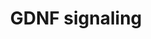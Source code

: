---
annotations:
- id: PW:0000003
  parent: signaling pathway
  type: Pathway Ontology
  value: signaling pathway
authors:
- Keshav
- Eweitz
- Egonw
description: Schematic representation of GDNF induced signaling reactions. The signaling
  pathway map represents molecules involved in ligand-receptor interactions and GDNF
  receptor activated downstream molecular events including molecular association,
  enzyme catalysis, translocation, and gene regulation events. In addition, information
  regarding the post-translational modification site and the residue is also shown
  in the pathway.
last-edited: 2021-12-21
organisms:
- Homo sapiens
redirect_from:
- /index.php/Pathway:WP5143
- /instance/WP5143
revision: null
schema-jsonld:
- '@context': https://schema.org/
  '@id': https://wikipathways.github.io/pathways/WP5143.html
  '@type': Dataset
  creator:
    '@type': Organization
    name: WikiPathways
  description: Schematic representation of GDNF induced signaling reactions. The signaling
    pathway map represents molecules involved in ligand-receptor interactions and
    GDNF receptor activated downstream molecular events including molecular association,
    enzyme catalysis, translocation, and gene regulation events. In addition, information
    regarding the post-translational modification site and the residue is also shown
    in the pathway.
  keywords:
  - 1-Phosphate
  - ADRB1
  - ADRB3
  - AGRN
  - AKT1
  - AKT3
  - AP2M1
  - APP
  - ATF1
  - BCAR1
  - BCL2
  - BCL2L2
  - BCL6B
  - BRAF
  - CALB1
  - CALR
  - CAMK2A
  - CAMK2B
  - CBLC
  - CCNA2
  - CCNB1
  - CCNE1
  - CD2AP
  - CDH2
  - CEBPB
  - CHUK
  - CREB1
  - CRK
  - CXCL8
  - Ca2+
  - DAG
  - DOK1
  - DOK4
  - DOK6
  - DSG2
  - EGR1
  - ELK1
  - ESR1
  - ETV5
  - EZR
  - EfnA
  - EphA
  - FABP4
  - FASN
  - FAT4
  - FGF2
  - FMOD
  - FOS
  - FOXO1
  - FOXO3
  - FRS2
  - FYN
  - GAB1
  - GAB2
  - GAD1
  - GAD2
  - GAP43
  - GDNF
  - GFRA1
  - GFRA2
  - GFRA3
  - GRB10
  - GRB2
  - GRB7
  - GSK3B
  - HIF1A
  - HSPB1
  - IKBKB
  - IP3
  - ITGA3
  - ITGA5
  - ITGA6
  - ITGB1
  - ITGB3
  - ITPR1
  - ITPR2
  - ITPR3
  - KCND2
  - LHX1
  - LIF
  - LRIG1
  - LYN
  - MAP2K1
  - MAP2K2
  - MAP2K5
  - MAP3K14
  - MAP3K3
  - MAPK1
  - MAPK14
  - MAPK3
  - MAPK7
  - MAPK8
  - MAPK9
  - MEF2C
  - MET
  - MTOR
  - MYC
  - MYCN
  - Monosialotetrahexosylganglioside
  - NANOS2
  - NCAM1
  - NCK1
  - NCS1
  - NFKB2
  - NFKBIA
  - NRAS
  - PCDHA4
  - PCDHGB7
  - PDLIM7
  - PDPK1
  - PGR
  - PIK3CB
  - PIK3R1
  - PIP2
  - PIP3
  - PLCG1
  - PLCG2
  - POU1F1
  - PPARG
  - PPARGC1A
  - PRKACA
  - PRKAR2A
  - PTEN
  - PTK2
  - PTPN11
  - PXN
  - RABEP1
  - RAC1
  - RAF1
  - RAP1A
  - RAP1GAP
  - RASA1
  - RELA
  - RET
  - RHOA
  - ROCK1
  - ROCK2
  - RPS6KB1
  - RPTOR
  - S1PR1
  - S1PR3
  - SH2B2
  - SHC1
  - SLC1A2
  - SLC1A3
  - SLC6A3
  - SMAD2
  - SMAD3
  - SORL1
  - SP1
  - SPHK1
  - SPRY2
  - SRC
  - SREBF1
  - ST3GAL1
  - SYN1
  - SYP
  - Sphingosine
  - Sphingosine-
  - TFF1
  - TGFBR1
  - TH
  - TOP2A
  - VAV2
  - VEGFA
  - YES1
  - YWHAZ
  license: CC0
  name: GDNF signaling
seo: CreativeWork
title: GDNF signaling
wpid: WP5143
---